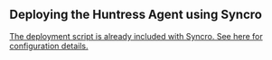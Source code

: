## Deploying the Huntress Agent using Syncro

[The deployment script is already included with Syncro. See here for configuration details.](https://support.huntress.io/article/65-deploying-huntress-with-syncro-rmm)

